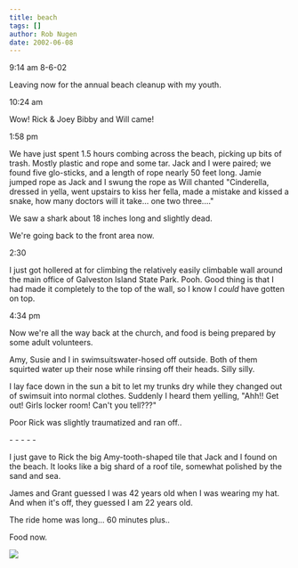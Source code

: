 ```yaml
---
title: beach
tags: []
author: Rob Nugen
date: 2002-06-08
---
```


<p class=date>9:14 am 8-6-02</p>

<p>Leaving now for the annual beach cleanup with my youth.</p>

<p class=date>10:24 am</p>

<p>Wow! Rick & Joey Bibby and Will came!</p>

<p class=date>1:58 pm</p>

<p>We have just spent 1.5 hours combing across the beach, picking up bits of
trash.  Mostly plastic and rope and some tar.  Jack and I were paired; we
found five glo-sticks, and a length of rope nearly 50 feet long.  Jamie
jumped rope as Jack and I swung the rope as Will chanted "Cinderella,
dressed in yella, went upstairs to kiss her fella, made a mistake and kissed
a snake, how many doctors will it take... one two three...."</p>

<p>We saw a shark about 18 inches long and slightly dead.</p>

<p>We're going back to the front area now.</p>
<p class=date>2:30</p>

<p>I just got hollered at for climbing the relatively easily climbable wall
around the main office of Galveston Island State Park.  Pooh.  Good thing is
that I had made it completely to the top of the wall, so I know I
<em>could</em> have gotten on top.</p>

<p class=date>4:34 pm</p>

<p>Now we're all the way back at the church, and food is being prepared by
some adult volunteers.</p>

<p>Amy, Susie and I in swimsuitswater-hosed off outside.  Both of them
squirted water up their nose while rinsing off their heads. Silly silly.</p>

<p>I lay face down in the sun a bit to let my trunks dry while they changed
out of swimsuit into normal clothes.  Suddenly I heard them yelling, "Ahh!!
Get out!  Girls locker room!  Can't you tell???"</p>

<p>Poor Rick was slightly traumatized and ran off..</p>

<p>- - - - -</p>

<p>I just gave to Rick the big Amy-tooth-shaped tile that Jack and I found
on the beach.  It looks like a big shard of a roof tile, somewhat polished
by the sand and sea.</p>

<p>James and Grant guessed I was 42 years old when I was wearing my hat.
And when it's off, they guessed I am 22 years old.</p>

<p>The ride home was long...  60 minutes plus..</p>

<p>Food now.</p>

<p><img src="/images/rob/wL-ROB.gif"/></p>

